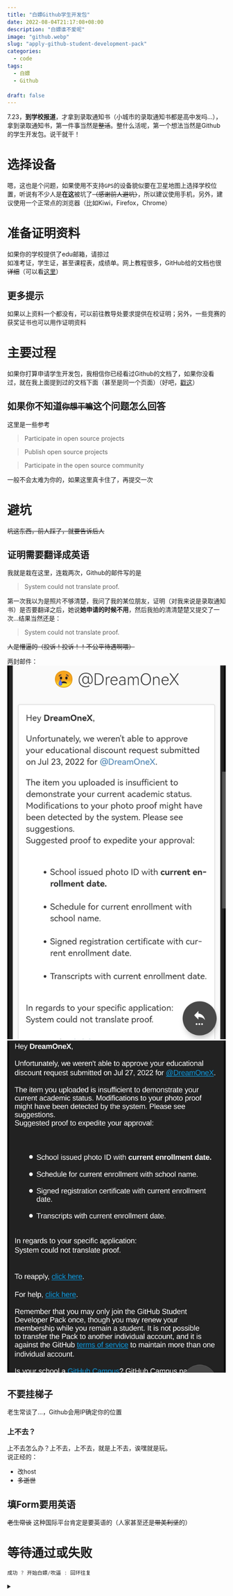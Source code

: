 ```yaml
---
title: "白嫖Github学生开发包"
date: 2022-08-04T21:17:08+08:00
description: "白嫖谁不爱呢"
image: "github.webp"
slug: "apply-github-student-development-pack"
categories:
  - code
tags:
  - 白嫖
  - Github
  
draft: false
---
```


7.23，**到学校报道**，才拿到录取通知书（小城市的录取通知书都是高中发吗...），拿到录取通知书，第一件事当然是~~整活~~。整什么活呢，第一个想法当然是Github的学生开发包。说干就干！

# 选择设备
嗯，这也是个问题，如果使用不支持`GPS`的设备貌似要在卫星地图上选择学校位置，听说有不少人是**在这**被坑了~~（感谢前人避坑）~~，所以建议使用手机，另外，建议使用一个正常点的浏览器（比如Kiwi，Firefox，Chrome）  

# 准备证明资料
如果你的学校提供了edu邮箱，请掠过  
如准考证，学生证，甚至课程表，成绩单。网上教程很多，GitHub给的文档也很 ~~详细~~（可以看[这里](https://docs.github.com/cn/education/explore-the-benefits-of-teaching-and-learning-with-github-education/use-github-for-your-schoolwork/apply-for-a-student-developer-pack#requirements)）  

## 更多提示

如果以上资料一个都没有，可以前往教导处要求提供在校证明；另外，一些竞赛的获奖证书也可以用作证明资料

# 主要过程
如果你打算申请学生开发包，我相信你已经看过Github的文档了，如果你没看过，就在我上面提到过的文档下面（甚至是同一个页面）（好吧，[戳这](https://docs.github.com/cn/education/explore-the-benefits-of-teaching-and-learning-with-github-education/use-github-for-your-schoolwork/apply-for-a-student-developer-pack#%E7%94%B3%E8%AF%B7-github-student-developer-pack)）  

## 如果你不知道~~`你想干嘛`~~这个问题怎么回答
这里是一些参考

> Participate in open source projects

> Publish open source projects

> Participate in the open source community

一般不会太难为你的，如果这里真卡住了，再提交一次

# **避坑**

~~坑这东西，前人踩了，就要告诉后人~~ 

## 证明需要翻译成英语
我就是栽在这里，连栽两次，Github的邮件写的是

> System could not translate proof.

第一次我以为是照片不够清楚，我问了我的某位朋友，证明（对我来说是录取通知书）是否要翻译之后，她说**她申请的时候不用**，然后我拍的清清楚楚又提交了一次...结果当然还是：

> System could not translate proof.

~~人是懵逼的（投诉！投诉！！不公平待遇啊喂）~~

两封邮件：  
![第一封](first-fail.jpg)  
![第二封](second-fail.jpg)

## 不要挂梯子
老生常谈了...，Github会用IP确定你的位置

### 上不去？
上不去怎么办？上不去，上不去，就是上不去，诶嘿就是玩。  
说正经的：
* 改host
* ~~多逝世~~

## 填Form要用英语
~~老生常谈~~ 这种国际平台肯定是要英语的（人家甚至还是~~带美利坚~~的）

# 等待通过或失败
```java
成功 ? 开始白嫖/吹逼 : 回环往复
```


<details>
<summary></summary>
Github的动作还是蛮快的（第一次申请是真的压线），第二次两天不到就收到了邮件（当然是失败的），收到邮件的时候是29号的1:01（凌晨），2:23提交了第三次申请，4:17就通过了（<s>哦，好巧，是我生日的日期</s>）   

<img alt="成功的邮件" src="./success.jpg" />


~~第一件事当然是发个动态吹个逼（~~  
</details>

